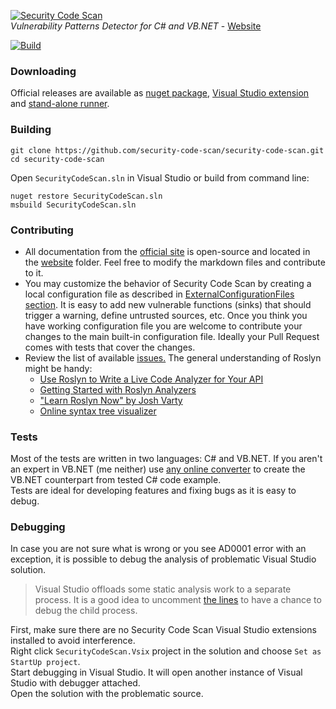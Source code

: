 [![Security Code Scan](website/images/logo.png)](https://security-code-scan.github.io)  
*Vulnerability Patterns Detector for C# and VB.NET* - [Website](https://security-code-scan.github.io)  

[![Build](https://github.com/security-code-scan/security-code-scan/actions/workflows/ci.yml/badge.svg)](https://github.com/security-code-scan/security-code-scan/actions/workflows/ci.yml)

### Downloading
Official releases are available as [nuget package](https://www.nuget.org/packages/SecurityCodeScan.VS2019/), [Visual Studio extension](https://marketplace.visualstudio.com/items?itemName=JaroslavLobacevski.SecurityCodeScanVS2019) and [stand-alone runner](https://www.nuget.org/packages/security-scan/).  

### Building
```
git clone https://github.com/security-code-scan/security-code-scan.git
cd security-code-scan
```
Open `SecurityCodeScan.sln` in Visual Studio or build from command line:
```
nuget restore SecurityCodeScan.sln
msbuild SecurityCodeScan.sln
```

### Contributing
* All documentation from the [official site](https://security-code-scan.github.io) is open-source and located in the [website](https://github.com/security-code-scan/security-code-scan/tree/vs2019/website) folder. Feel free to modify the markdown files and contribute to it.
* You may customize the behavior of Security Code Scan by creating a local configuration file as described in [ExternalConfigurationFiles section](https://security-code-scan.github.io/#ExternalConfigurationFiles). It is easy to add new vulnerable functions (sinks) that should trigger a warning, define untrusted sources, etc. Once you think you have working configuration file you are welcome to contribute your changes to the main built-in configuration file. Ideally your Pull Request comes with tests that cover the changes.
* Review the list of available [issues.](https://github.com/security-code-scan/security-code-scan/issues) The general understanding of Roslyn might be handy:
  - [Use Roslyn to Write a Live Code Analyzer for Your API](https://docs.microsoft.com/en-us/archive/msdn-magazine/2014/special-issue/csharp-and-visual-basic-use-roslyn-to-write-a-live-code-analyzer-for-your-api)
  - [Getting Started with Roslyn Analyzers](https://docs.microsoft.com/en-us/visualstudio/extensibility/getting-started-with-roslyn-analyzers?view=vs-2015&redirectedfrom=MSDN)
  - ["Learn Roslyn Now" by Josh Varty](https://joshvarty.com/learn-roslyn-now/)
  - [Online syntax tree visualizer](https://sharplab.io/)

### Tests
Most of the tests are written in two languages: C# and VB.NET. If you aren't an expert in VB.NET (me neither) use [any online converter](https://converter.telerik.com/) to create the VB.NET counterpart from tested C# code example.  
Tests are ideal for developing features and fixing bugs as it is easy to debug.

### Debugging
In case you are not sure what is wrong or you see AD0001 error with an exception, it is possible to debug the analysis of problematic Visual Studio solution.  
> Visual Studio offloads some static analysis work to a separate process. It is a good idea to uncomment [the lines](https://github.com/security-code-scan/security-code-scan/blob/39912cfa53168e954b78d6eabc597e97311a54d3/SecurityCodeScan/Analyzers/Taint/TaintAnalyzer.cs#L140-L142) to have a chance to debug the child process.

First, make sure there are no Security Code Scan Visual Studio extensions installed to avoid interference.  
Right click `SecurityCodeScan.Vsix` project in the solution and choose `Set as StartUp project`.  
Start debugging in Visual Studio. It will open another instance of Visual Studio with debugger attached.  
Open the solution with the problematic source.  

